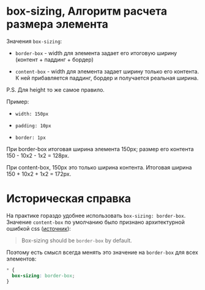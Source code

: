 # box-sizing, Алгоритм расчета размера элемента

Значения `box-sizing`:

- `border-box` - width для элемента задает его итоговую ширину (контент + паддинг + бордер)

- `content-box` - width для элемента задает ширину только его контента. К ней прибавляется паддинг, бордер и получается реальная ширина.

P.S. Для height то же самое правило.

Пример:

- `width: 150px`

- `padding: 10px`

- `border: 1px`

При border-box итоговая ширина элемента 150px; размер его контента 150 - 10x2 - 1x2 = 128px.

При content-box, 150px это только ширина контента. Итоговая ширина 150 + 10x2 + 1x2 = 172px.

# Историческая справка

На практике гораздо удобнее использовать `box-sizing: border-box`. Значение `content-box` по умолчанию было признано архитектурной ошибкой css ([источник](https://wiki.csswg.org/ideas/mistakes)):

> Box-sizing should be `border-box` by default.

Поэтому есть смысл всегда менять это значение на `border-box` для всех элементов:

```css
* {
  box-sizing: border-box;
}
```